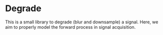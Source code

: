 # Degrade

This is a small library to degrade (blur and downsample) a signal. Here, we
aim to properly model the forward process in signal acquisition.
